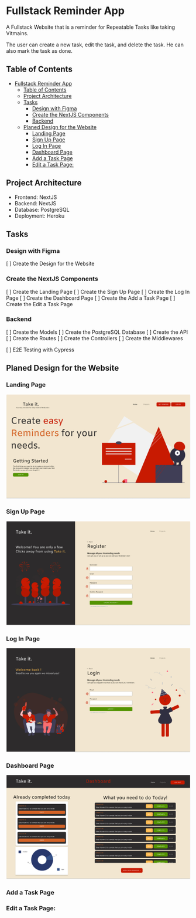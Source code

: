 # Fullstack Reminder App
A Fullstack Website that is a reminder for Repeatable Tasks like taking Vitmains.

The user can create a new task, edit the task, and delete the task. He can also mark the task as done. 

## Table of Contents
- [Fullstack Reminder App](#fullstack-reminder-app)
  - [Table of Contents](#table-of-contents)
  - [Project Architecture](#project-architecture)
  - [Tasks](#tasks)
    - [Design with Figma](#design-with-figma)
    - [Create the NextJS Components](#create-the-nextjs-components)
    - [Backend](#backend)
  - [Planed Design for the Website](#planed-design-for-the-website)
    - [Landing Page](#landing-page)
    - [Sign Up Page](#sign-up-page)
    - [Log In Page](#log-in-page)
    - [Dashboard Page](#dashboard-page)
    - [Add a Task Page](#add-a-task-page)
    - [Edit a Task Page:](#edit-a-task-page)


## Project Architecture
- Frontend: NextJS
- Backend: NextJS
- Database: PostgreSQL
- Deployment: Heroku

## Tasks

### Design with Figma
[ ] Create the Design for the Website

### Create the NextJS Components
[ ] Create the Landing Page
[ ] Create the Sign Up Page
[ ] Create the Log In Page
[ ] Create the Dashboard Page
[ ] Create the Add a Task Page
[ ] Create the Edit a Task Page


### Backend
[ ] Create the Models
[ ] Create the PostgreSQL Database
[ ] Create the API
[ ] Create the Routes
[ ] Create the Controllers
[ ] Create the Middlewares

[ ] E2E Testing with Cypress
  









## Planed Design for the Website

### Landing Page
![enter image description here](assets\Landing_Page.jpg)
### Sign Up Page
![enter image description here](assets\SignupTakeIT.jpg)

### Log In Page
![enter image description here](assets\LogInTakeIT.jpg)

### Dashboard Page
![enter image description here](assets\DashboardTakeIT.jpg)

### Add a Task Page


### Edit a Task Page:


